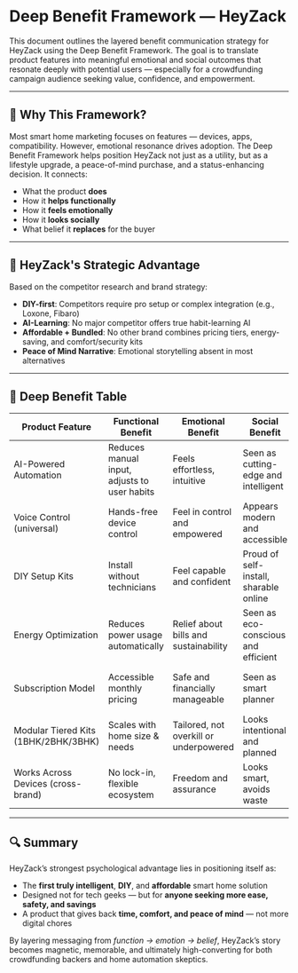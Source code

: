 
# Deep Benefit Framework — HeyZack

This document outlines the layered benefit communication strategy for HeyZack using the Deep Benefit Framework. The goal is to translate product features into meaningful emotional and social outcomes that resonate deeply with potential users — especially for a crowdfunding campaign audience seeking value, confidence, and empowerment.

---

## 🎯 Why This Framework?

Most smart home marketing focuses on features — devices, apps, compatibility. However, emotional resonance drives adoption. The Deep Benefit Framework helps position HeyZack not just as a utility, but as a lifestyle upgrade, a peace-of-mind purchase, and a status-enhancing decision. It connects:

- What the product **does**
- How it **helps functionally**
- How it **feels emotionally**
- How it **looks socially**
- What belief it **replaces** for the buyer

---

## 🧠 HeyZack's Strategic Advantage

Based on the competitor research and brand strategy:

- **DIY-first**: Competitors require pro setup or complex integration (e.g., Loxone, Fibaro)
- **AI-Learning**: No major competitor offers true habit-learning AI
- **Affordable + Bundled**: No other brand combines pricing tiers, energy-saving, and comfort/security kits
- **Peace of Mind Narrative**: Emotional storytelling absent in most alternatives

---

## 🧱 Deep Benefit Table

| Product Feature | Functional Benefit | Emotional Benefit | Social Benefit | Belief Shift |
|-----------------|--------------------|-------------------|----------------|---------------|
| AI-Powered Automation | Reduces manual input, adjusts to user habits | Feels effortless, intuitive | Seen as cutting-edge and intelligent | “Smart homes are rigid and need constant setup” → “My home adapts to me” |
| Voice Control (universal) | Hands-free device control | Feel in control and empowered | Appears modern and accessible | “Voice tech is clunky or limited” → “Everything responds to me easily” |
| DIY Setup Kits | Install without technicians | Feel capable and confident | Proud of self-install, sharable online | “Smart home setup is expensive/confusing” → “I can do it myself” |
| Energy Optimization | Reduces power usage automatically | Relief about bills and sustainability | Seen as eco-conscious and efficient | “Smart homes waste energy” → “My system saves energy without effort” |
| Subscription Model | Accessible monthly pricing | Safe and financially manageable | Seen as smart planner | “I have to spend thousands upfront” → “This fits my budget” |
| Modular Tiered Kits (1BHK/2BHK/3BHK) | Scales with home size & needs | Tailored, not overkill or underpowered | Looks intentional and planned | “It’s not for my home size” → “It’s made for my setup” |
| Works Across Devices (cross-brand) | No lock-in, flexible ecosystem | Freedom and assurance | Looks smart, avoids waste | “I’ll get stuck in one brand” → “This plays well with others” |

---

## 🔍 Summary

HeyZack’s strongest psychological advantage lies in positioning itself as:
- The **first truly intelligent**, **DIY**, and **affordable** smart home solution
- Designed not for tech geeks — but for **anyone seeking more ease, safety, and savings**
- A product that gives back **time, comfort, and peace of mind** — not more digital chores

By layering messaging from *function → emotion → belief*, HeyZack’s story becomes magnetic, memorable, and ultimately high-converting for both crowdfunding backers and home automation skeptics.

